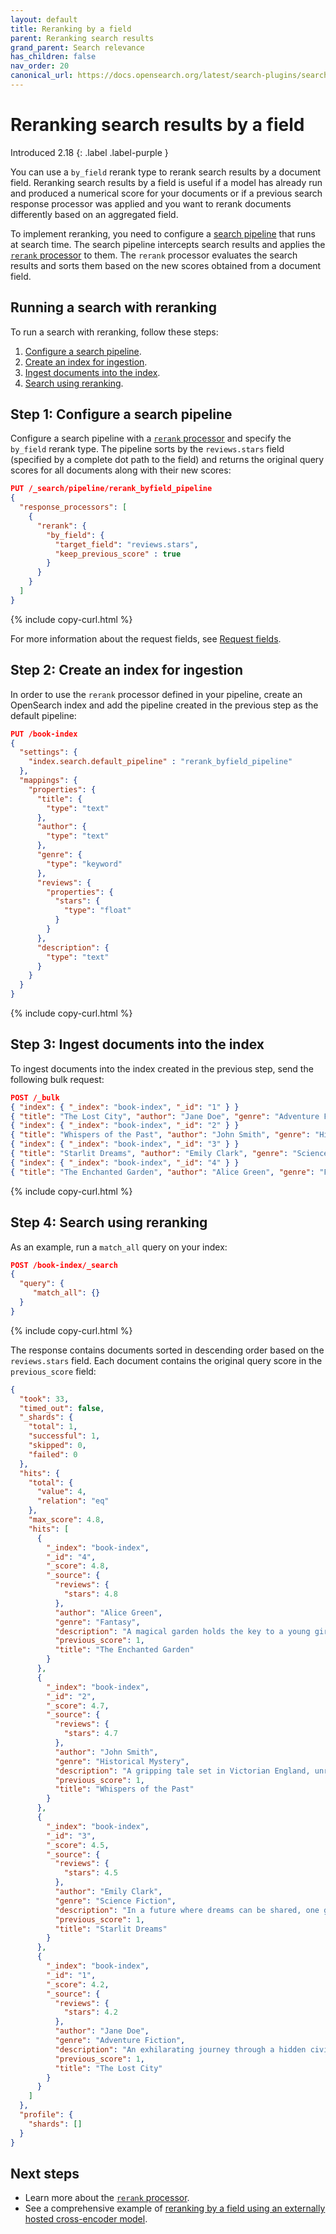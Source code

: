 ```yaml
---
layout: default
title: Reranking by a field
parent: Reranking search results
grand_parent: Search relevance
has_children: false
nav_order: 20
canonical_url: https://docs.opensearch.org/latest/search-plugins/search-relevance/rerank-by-field/
---
```


# Reranking search results by a field
Introduced 2.18
{: .label .label-purple }

You can use a `by_field` rerank type to rerank search results by a document field. Reranking search results by a field is useful if a model has already run and produced a numerical score for your documents or if a previous search response processor was applied and you want to rerank documents differently based on an aggregated field.

To implement reranking, you need to configure a [search pipeline]({{site.url}}{{site.baseurl}}/search-plugins/search-pipelines/index/) that runs at search time. The search pipeline intercepts search results and applies the [`rerank` processor]({{site.url}}{{site.baseurl}}/search-plugins/search-pipelines/rerank-processor/) to them. The `rerank` processor evaluates the search results and sorts them based on the new scores obtained from a document field. 

## Running a search with reranking

To run a search with reranking, follow these steps:

1. [Configure a search pipeline](#step-1-configure-a-search-pipeline).
1. [Create an index for ingestion](#step-2-create-an-index-for-ingestion).
1. [Ingest documents into the index](#step-3-ingest-documents-into-the-index).
1. [Search using reranking](#step-4-search-using-reranking).

## Step 1: Configure a search pipeline

Configure a search pipeline with a [`rerank` processor]({{site.url}}{{site.baseurl}}/search-plugins/search-pipelines/rerank-processor/) and specify the `by_field` rerank type. The pipeline sorts by the `reviews.stars` field (specified by a complete dot path to the field) and returns the original query scores for all documents along with their new scores:

```json
PUT /_search/pipeline/rerank_byfield_pipeline
{
  "response_processors": [
    {
      "rerank": {
        "by_field": {
          "target_field": "reviews.stars",
          "keep_previous_score" : true
        }
      }
    }
  ]
}
```
{% include copy-curl.html %}

For more information about the request fields, see [Request fields]({{site.url}}{{site.baseurl}}/search-plugins/search-pipelines/rerank-processor/#request-body-fields).

## Step 2: Create an index for ingestion

In order to use the `rerank` processor defined in your pipeline, create an OpenSearch index and add the pipeline created in the previous step as the default pipeline:

```json
PUT /book-index
{
  "settings": {
    "index.search.default_pipeline" : "rerank_byfield_pipeline"
  },
  "mappings": {
    "properties": {
      "title": {
        "type": "text"
      },
      "author": {
        "type": "text"
      },
      "genre": {
        "type": "keyword"
      },
      "reviews": {
        "properties": {
          "stars": {
            "type": "float"
          }
        }
      },
      "description": {
        "type": "text"
      }
    }
  }
}
```
{% include copy-curl.html %}

## Step 3: Ingest documents into the index

To ingest documents into the index created in the previous step, send the following bulk request:

```json
POST /_bulk
{ "index": { "_index": "book-index", "_id": "1" } }
{ "title": "The Lost City", "author": "Jane Doe", "genre": "Adventure Fiction", "reviews": { "stars": 4.2 }, "description": "An exhilarating journey through a hidden civilization in the Amazon rainforest." }
{ "index": { "_index": "book-index", "_id": "2" } }
{ "title": "Whispers of the Past", "author": "John Smith", "genre": "Historical Mystery", "reviews": { "stars": 4.7 }, "description": "A gripping tale set in Victorian England, unraveling a century-old mystery." }
{ "index": { "_index": "book-index", "_id": "3" } }
{ "title": "Starlit Dreams", "author": "Emily Clark", "genre": "Science Fiction", "reviews": { "stars": 4.5 }, "description": "In a future where dreams can be shared, one girl discovers her imaginations power." }
{ "index": { "_index": "book-index", "_id": "4" } }
{ "title": "The Enchanted Garden", "author": "Alice Green", "genre": "Fantasy", "reviews": { "stars": 4.8 }, "description": "A magical garden holds the key to a young girls destiny and friendship." }

```
{% include copy-curl.html %}

## Step 4: Search using reranking

As an example, run a `match_all` query on your index:

```json
POST /book-index/_search
{
  "query": {
     "match_all": {}
  }
}
```
{% include copy-curl.html %}

The response contains documents sorted in descending order based on the `reviews.stars` field. Each document contains the original query score in the `previous_score` field:

```json
{
  "took": 33,
  "timed_out": false,
  "_shards": {
    "total": 1,
    "successful": 1,
    "skipped": 0,
    "failed": 0
  },
  "hits": {
    "total": {
      "value": 4,
      "relation": "eq"
    },
    "max_score": 4.8,
    "hits": [
      {
        "_index": "book-index",
        "_id": "4",
        "_score": 4.8,
        "_source": {
          "reviews": {
            "stars": 4.8
          },
          "author": "Alice Green",
          "genre": "Fantasy",
          "description": "A magical garden holds the key to a young girls destiny and friendship.",
          "previous_score": 1,
          "title": "The Enchanted Garden"
        }
      },
      {
        "_index": "book-index",
        "_id": "2",
        "_score": 4.7,
        "_source": {
          "reviews": {
            "stars": 4.7
          },
          "author": "John Smith",
          "genre": "Historical Mystery",
          "description": "A gripping tale set in Victorian England, unraveling a century-old mystery.",
          "previous_score": 1,
          "title": "Whispers of the Past"
        }
      },
      {
        "_index": "book-index",
        "_id": "3",
        "_score": 4.5,
        "_source": {
          "reviews": {
            "stars": 4.5
          },
          "author": "Emily Clark",
          "genre": "Science Fiction",
          "description": "In a future where dreams can be shared, one girl discovers her imaginations power.",
          "previous_score": 1,
          "title": "Starlit Dreams"
        }
      },
      {
        "_index": "book-index",
        "_id": "1",
        "_score": 4.2,
        "_source": {
          "reviews": {
            "stars": 4.2
          },
          "author": "Jane Doe",
          "genre": "Adventure Fiction",
          "description": "An exhilarating journey through a hidden civilization in the Amazon rainforest.",
          "previous_score": 1,
          "title": "The Lost City"
        }
      }
    ]
  },
  "profile": {
    "shards": []
  }
}
```

## Next steps

- Learn more about the [`rerank` processor]({{site.url}}{{site.baseurl}}/search-plugins/search-pipelines/rerank-processor/).
- See a comprehensive example of [reranking by a field using an externally hosted cross-encoder model]({{site.url}}{{site.baseurl}}/search-plugins/search-relevance/rerank-by-field-cross-encoder/).